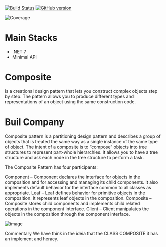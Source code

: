 [![Build Status](https://travis-ci.org/joemccann/dillinger.svg?branch=master)](https://travis-ci.org/joemccann/dillinger)
[![GitHub version](https://badge.fury.io/gh/Naereen%2FStrapDown.js.svg)](https://github.com/Naereen/StrapDown.js)



![Coverage](https://github.com/renanvolkers/DesignPatterns/main/coverage_badge.svg?sanitize=true)

# Main Stacks
* .NET 7 
* Minimal API


# Composite
is a creational design pattern that lets you construct complex objects step by step. The pattern allows you to produce different types and representations of an object using the same construction code.

# Buil Company
Composite pattern is a partitioning design pattern and describes a group of objects that is treated the same way as a single instance of the same type of object. The intent of a composite is to “compose” objects into tree structures to represent part-whole hierarchies. It allows you to have a tree structure and ask each node in the tree structure to perform a task.

The Composite Pattern has four participants:

Component – Component declares the interface for objects in the composition and for accessing and managing its child components. It also implements default behavior for the interface common to all classes as appropriate.
Leaf – Leaf defines behavior for primitive objects in the composition. It represents leaf objects in the composition.
Composite – Composite stores child components and implements child related operations in the component interface.
Client – Client manipulates the objects in the composition through the component interface.

![image](https://user-images.githubusercontent.com/5272594/226099491-4fd4871c-c648-4ea6-bfd5-882aa48956fc.png)


Commentary
We have think in the ideia that the CLASS COMPOSITE it has an implement and heracy.





